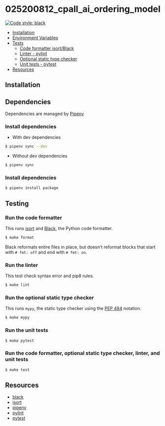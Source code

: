 # 025200812_cpall_ai_ordering_model
[![Code style: black](https://img.shields.io/badge/code%20style-black-000000.svg)](https://github.com/ambv/black)

<!-- TOC depthFrom:2 depthTo:3 -->

- [Installation](#installation)
- [Environment Variables](#environment-variables)
- [Tests](#testing)
  - [Code formatter isort/Black](#run-the-code-formatter)
  - [Linter - pylint](#run-the-linter)
  - [Optional static type checker](#run-the-optional-static-type-checker)
  - [Unit tests - pytest](#run-the-unit-tests)
- [Resources](#resources)

<!-- /TOC -->

## Installation

## Dependencies

Dependencies are managed by [Pipenv](https://docs.pipenv.org/)

### Install dependencies

* With dev dependencies
```bash
$ pipenv sync --dev
```

* Without dev dependencies
```bash
$ pipenv sync
```

### Install dependencies

```bash
$ pipenv install package
```

## Testing

### Run the code formatter

This runs [isort](https://github.com/timothycrosley/isort/) and [Black](https://github.com/ambv/black/), the Python code formatter.
```bash
$ make format
```

Black reformats entire files in place, but doesn't reformat blocks that start with `# fmt: off` and end with `# fmt: on`.

### Run the linter

This test check syntax error and pip8 rules.
```bash
$ make lint
```

### Run the optional static type checker

This runs `mypy`, the static type checker using the [PEP 484](https://www.python.org/dev/peps/pep-0484/) notation.
```bash
$ make mypy
```

### Run the unit tests

```bash
$ make pytest
```

### Run the code formatter, optional static type checker, linter, and unit tests

```bash
$ make test
```

## Resources

- [black](https://github.com/ambv/black/)
- [isort](https://github.com/timothycrosley/isort/)
- [pipenv](https://docs.pipenv.org/)
- [pylint](https://www.pylint.org/)
- [pytest](https://docs.pytest.org/en/latest/)
